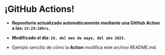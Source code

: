 # ¡GitHub Actions!
* **Repositorio actualizado automáticamente mediante una GitHub Action a las: `15:29:10hrs.`**
* **Modificado el día: `19, del mes de mayo, del año 2025.`**

* Ejemplo sencillo de cómo la **Action** modifica este archivo README.md.
